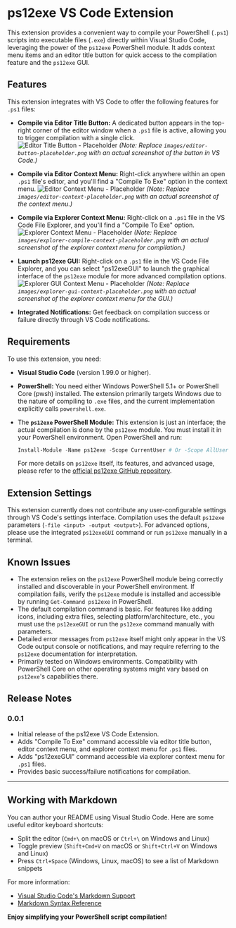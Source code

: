 # ps12exe VS Code Extension

This extension provides a convenient way to compile your PowerShell (`.ps1`) scripts into executable files (`.exe`) directly within Visual Studio Code, leveraging the power of the `ps12exe` PowerShell module. It adds context menu items and an editor title button for quick access to the compilation feature and the `ps12exe` GUI.

## Features

This extension integrates with VS Code to offer the following features for `.ps1` files:

* **Compile via Editor Title Button:** A dedicated button appears in the top-right corner of the editor window when a `.ps1` file is active, allowing you to trigger compilation with a single click.
    ![Editor Title Button - Placeholder](images/editor-button-placeholder.png)
    *(Note: Replace `images/editor-button-placeholder.png` with an actual screenshot of the button in VS Code.)*

* **Compile via Editor Context Menu:** Right-click anywhere within an open `.ps1` file's editor, and you'll find a "Compile To Exe" option in the context menu.
    ![Editor Context Menu - Placeholder](images/editor-context-placeholder.png)
    *(Note: Replace `images/editor-context-placeholder.png` with an actual screenshot of the context menu.)*

* **Compile via Explorer Context Menu:** Right-click on a `.ps1` file in the VS Code File Explorer, and you'll find a "Compile To Exe" option.
    ![Explorer Context Menu - Placeholder](images/explorer-compile-context-placeholder.png)
    *(Note: Replace `images/explorer-compile-context-placeholder.png` with an actual screenshot of the explorer context menu for compilation.)*

* **Launch ps12exe GUI:** Right-click on a `.ps1` file in the VS Code File Explorer, and you can select "ps12exeGUI" to launch the graphical interface of the `ps12exe` module for more advanced compilation options.
    ![Explorer GUI Context Menu - Placeholder](images/explorer-gui-context-placeholder.png)
    *(Note: Replace `images/explorer-gui-context-placeholder.png` with an actual screenshot of the explorer context menu for the GUI.)*

* **Integrated Notifications:** Get feedback on compilation success or failure directly through VS Code notifications.

## Requirements

To use this extension, you need:

* **Visual Studio Code** (version 1.99.0 or higher).
* **PowerShell:** You need either Windows PowerShell 5.1+ or PowerShell Core (pwsh) installed. The extension primarily targets Windows due to the nature of compiling to `.exe` files, and the current implementation explicitly calls `powershell.exe`.
* The **`ps12exe` PowerShell Module:** This extension is just an interface; the actual compilation is done by the `ps12exe` module. You must install it in your PowerShell environment. Open PowerShell and run:

    ```powershell
    Install-Module -Name ps12exe -Scope CurrentUser # Or -Scope AllUsers
    ```

    For more details on `ps12exe` itself, its features, and advanced usage, please refer to the [official ps12exe GitHub repository](https://github.com/steve02081504/ps12exe).

## Extension Settings

This extension currently does not contribute any user-configurable settings through VS Code's settings interface. Compilation uses the default `ps12exe` parameters (`-file <input> -output <output>`). For advanced options, please use the integrated `ps12exeGUI` command or run `ps12exe` manually in a terminal.

## Known Issues

* The extension relies on the `ps12exe` PowerShell module being correctly installed and discoverable in your PowerShell environment. If compilation fails, verify the `ps12exe` module is installed and accessible by running `Get-Command ps12exe` in PowerShell.
* The default compilation command is basic. For features like adding icons, including extra files, selecting platform/architecture, etc., you must use the `ps12exeGUI` or run the `ps12exe` command manually with parameters.
* Detailed error messages from `ps12exe` itself might only appear in the VS Code output console or notifications, and may require referring to the `ps12exe` documentation for interpretation.
* Primarily tested on Windows environments. Compatibility with PowerShell Core on other operating systems might vary based on `ps12exe`'s capabilities there.

## Release Notes

### 0.0.1

* Initial release of the ps12exe VS Code Extension.
* Adds "Compile To Exe" command accessible via editor title button, editor context menu, and explorer context menu for `.ps1` files.
* Adds "ps12exeGUI" command accessible via explorer context menu for `.ps1` files.
* Provides basic success/failure notifications for compilation.

---

## Working with Markdown

You can author your README using Visual Studio Code. Here are some useful editor keyboard shortcuts:

* Split the editor (`Cmd+\` on macOS or `Ctrl+\` on Windows and Linux)
* Toggle preview (`Shift+Cmd+V` on macOS or `Shift+Ctrl+V` on Windows and Linux)
* Press `Ctrl+Space` (Windows, Linux, macOS) to see a list of Markdown snippets

For more information:

* [Visual Studio Code's Markdown Support](https://code.visualstudio.com/docs/languages/markdown)
* [Markdown Syntax Reference](https://docs.github.com/en/get-started/writing-on-github/getting-startedwith-writing-and-formatting-on-github/basic-writing-and-formatting-syntax)

**Enjoy simplifying your PowerShell script compilation!**
